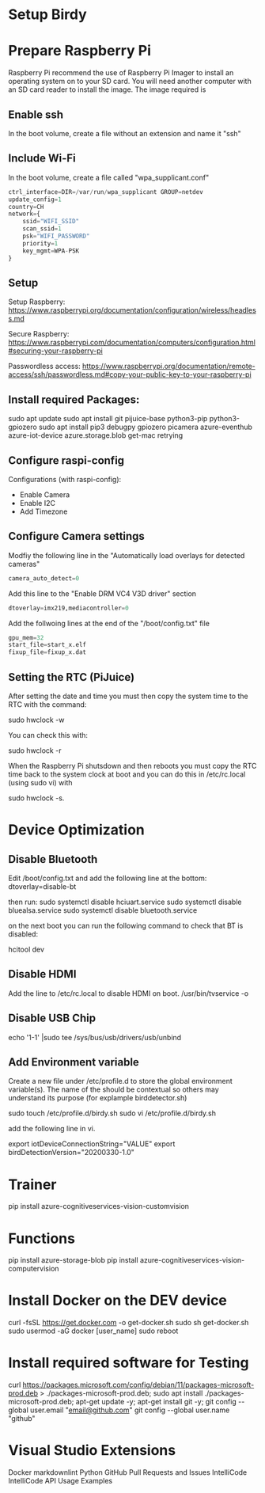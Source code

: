 # Setup Birdy

# Prepare Raspberry Pi

Raspberry Pi recommend the use of Raspberry Pi Imager to install an operating system on to your SD card. You will need another computer with an SD card reader to install the image.
The image required is 

## Enable ssh

In the boot volume, create a file without an extension and name it "ssh"

## Include Wi-Fi

In the boot volume, create a file called "wpa_supplicant.conf"

```python
ctrl_interface=DIR=/var/run/wpa_supplicant GROUP=netdev
update_config=1
country=CH
network={
    ssid="WIFI_SSID"
    scan_ssid=1
    psk="WIFI_PASSWORD"
    priority=1
    key_mgmt=WPA-PSK
}
```
## Setup 
Setup Raspberry: https://www.raspberrypi.org/documentation/configuration/wireless/headless.md

Secure Raspberry: https://www.raspberrypi.com/documentation/computers/configuration.html#securing-your-raspberry-pi

Passwordless access: https://www.raspberrypi.org/documentation/remote-access/ssh/passwordless.md#copy-your-public-key-to-your-raspberry-pi

## Install required Packages:

sudo apt update
sudo apt install git pijuice-base python3-pip python3-gpiozero
sudo apt install pip3 debugpy gpiozero picamera azure-eventhub azure-iot-device azure.storage.blob get-mac retrying

## Configure raspi-config

Configurations (with raspi-config):
 - Enable Camera
 - Enable I2C
 - Add Timezone


## Configure Camera settings

Modfiy the following line in the "Automatically load overlays for detected cameras"

```python
camera_auto_detect=0
```

Add this line to the "Enable DRM VC4 V3D driver" section

```python
dtoverlay=imx219,mediacontroller=0
```


Add the follwoing lines at the end of the "/boot/config.txt" file

```python
gpu_mem=32
start_file=start_x.elf
fixup_file=fixup_x.dat
```

## Setting the RTC (PiJuice)

After setting the date and time you must then copy the system time to the RTC with the command:

sudo hwclock -w

You can check this with:

sudo hwclock -r

When the Raspberry Pi shutsdown and then reboots you must copy the RTC time back to the system clock at boot and you can do this in /etc/rc.local (using sudo vi) with 

sudo hwclock -s.

# Device Optimization

## Disable Bluetooth

Edit /boot/config.txt and add the following line at the bottom:
    dtoverlay=disable-bt

then run:
    sudo systemctl disable hciuart.service
    sudo systemctl disable bluealsa.service
    sudo systemctl disable bluetooth.service

on the next boot you can run the following command to check that BT is disabled:

hcitool dev

## Disable HDMI

Add the line to /etc/rc.local to disable HDMI on boot. 
/usr/bin/tvservice -o

## Disable USB Chip

echo '1-1' |sudo tee /sys/bus/usb/drivers/usb/unbind

## Add Environment variable

Create a new file under /etc/profile.d to store the global environment variable(s). The name of the should be contextual so others may understand its purpose (for explample birddetector.sh)

sudo touch /etc/profile.d/birdy.sh
sudo vi /etc/profile.d/birdy.sh

add the following line in vi.

export iotDeviceConnectionString="VALUE"
export birdDetectionVersion="20200330-1.0"

# Trainer

pip install azure-cognitiveservices-vision-customvision


# Functions
pip install azure-storage-blob
pip install azure-cognitiveservices-vision-computervision


# Install Docker on the DEV device

curl -fsSL https://get.docker.com -o get-docker.sh
sudo sh get-docker.sh
sudo usermod -aG docker [user_name]
sudo reboot

# Install required software for Testing

curl https://packages.microsoft.com/config/debian/11/packages-microsoft-prod.deb > ./packages-microsoft-prod.deb;
sudo apt install ./packages-microsoft-prod.deb;
apt-get update -y;
apt-get install git -y;
git config --global user.email "email@github.com"
git config --global user.name "github"

# Visual Studio Extensions

Docker
markdownlint
Python
GitHub Pull Requests and Issues
IntelliCode
IntelliCode API Usage Examples

